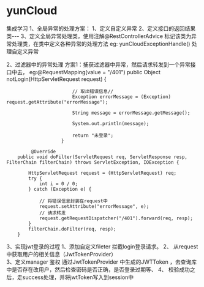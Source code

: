 # yunCloud
集成学习
1、全局异常的处理方案：
    1、定义自定义异常
    2、定义接口的返回结果类---
    3、定义全局异常处理类，使用注解@RestControllerAdvice 标记该类为异常处理类，在类中定义各种异常的处理方法 eg: yunCloudExceptionHandle()  处理自定义异常

2、过滤器中的异常处理
   方案1：捕获过滤器中异常，然后请求转发到一个异常接口中去，
         eg:@RequestMapping(value = "/401")
                        public Object notLogin(HttpServletRequest request) {
                        
                            // 取出错误信息//
                            Exception errorMessage = (Exception) request.getAttribute("errorMessage");
                        
                            String message = errorMessage.getMessage();
                        
                            System.out.println(message);
                        
                            return "未登录";
                        }
         
             @Override
        public void doFilter(ServletRequest req, ServletResponse resp, FilterChain filterChain) throws ServletException, IOException {
    
            HttpServletRequest request = (HttpServletRequest) req;
            try {
                int i = 0 / 0;
            } catch (Exception e) {
    
                // 将错误信息封装在request中
                request.setAttribute("errorMessage", e);
                // 请求转发
                request.getRequestDispatcher("/401").forward(req, resp);
            }
            filterChain.doFilter(req, resp);
        }

3、实现jwt登录的过程
   1、添加自定义fileter  拦截login登录请求。 
   2、 从request中获取用户的相关信息（JwtTokenProvider）   
   3、定义manager 鉴权 通过JwtTokenProvider 中生成的JWTToken ，去查询库中是否存在改用户，然后检查密码是否正确，是否登录过期等、
   4、 校验成功之后，走success处理，并将jwtToken写入到session中   
    